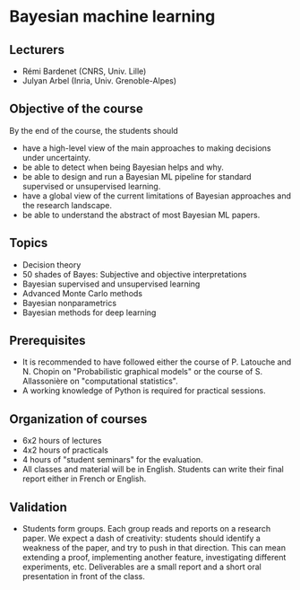 # Bayesian machine learning

## Lecturers
* Rémi Bardenet (CNRS, Univ. Lille)
* Julyan Arbel (Inria, Univ. Grenoble-Alpes)

## Objective of the course
By the end of the course, the students should
* have a high-level view of the main approaches to making decisions under uncertainty.
* be able to detect when being Bayesian helps and why.
* be able to design and run a Bayesian ML pipeline for standard supervised or unsupervised
learning.
* have a global view of the current limitations of Bayesian approaches and the research
landscape.
* be able to understand the abstract of most Bayesian ML papers.

## Topics
* Decision theory
* 50 shades of Bayes: Subjective and objective interpretations
* Bayesian supervised and unsupervised learning
* Advanced Monte Carlo methods
* Bayesian nonparametrics
* Bayesian methods for deep learning

## Prerequisites
* It is recommended to have followed either the course of P. Latouche and N. Chopin on "Probabilistic graphical models" or the course of S. Allassonière on "computational statistics".
* A working knowledge of Python is required for practical sessions.

## Organization of courses
* 6x2 hours of lectures
* 4x2 hours of practicals
* 4 hours of "student seminars" for the evaluation.
* All classes and material will be in English. Students can write their final report either in French or English.

## Validation
* Students form groups. Each group reads and reports on a research paper. We expect a dash of creativity: students should identify a weakness of the paper, and try to push in that direction. This can mean extending a proof, implementing another feature, investigating different experiments, etc. Deliverables are a small report and a short oral presentation in front of the class.
